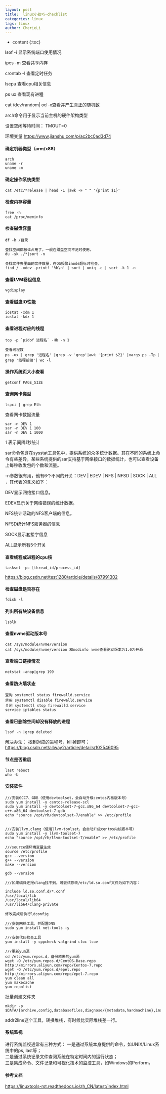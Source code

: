 ```yaml
---
layout: post
title:  linux小技巧-checklist
categories: linux
tags: linux
author: CherieLi
---
```


* content
{:toc}  

lsof -i 显示系统端口使用情况

ipcs -m 查看共享内存

crontab -l 查看定时任务

lscpu 查看cpu相关信息

ps ux 查看现有进程  

cat /dev/random| od -x查看并产生真正的随机数

arch命令用于显示当前主机的硬件架构类型


设置空闲等待时间： TMOUT=0

环境变量 https://www.jianshu.com/p/ac2bc0ad3d74



#### 确定机器类型（arm/x86）

```
arch
uname -r
uname -m
```

#### 确定操作系统类型

```
cat /etc/*release | head -1 |awk -F " " '{print $1}'
```



#### 检查内存容量

```
free -h
cat /proc/meminfo
```



#### 检查磁盘容量

```
df -h /目录

查找空间都被谁占用了，一般在磁盘空间不足时使用。
du -sk ./*|sort -n  

查找文件夹里面的文件数量，在OS报警inode超标时检查。
find / -xdev -printf '%h\n' | sort | uniq -c | sort -k 1 -n
```

#### 查看LVM卷组信息

```
vgdisplay
```

#### 查看磁盘IO性能

```
iostat -xdm 1
iostat -kdx 1
```

#### 查看进程对应的线程

```
top -p `pidof 进程名` -Hb -n 1

查看线程数
ps -ux | grep '进程名' |grep -v 'grep'|awk '{print $2}' |xargs ps -Tp | grep '线程前缀'| wc -l
```

#### 操作系统页大小查看

```
getconf PAGE_SIZE
```

#### 查询网卡类型

```
lspci | grep Eth 
```



查看网卡数据流量

```
sar -n DEV 1
sar -n DEV 1 100
sar -n DEV 1 1000

```

1 表示间隔1秒统计

sar命令包含在sysstat工具包中，提供系统的众多统计数据。其在不同的系统上命令有些差异，某些系统提供的sar支持基于网络接口的数据统计，也可以查看设备上每秒收发包的个数和流量。

-n参数很有用，他有6个不同的开关：DEV | EDEV | NFS | NFSD | SOCK | ALL ，其代表的含义如下：

DEV显示网络接口信息。

EDEV显示关于网络错误的统计数据。

NFS统计活动的NFS客户端的信息。

NFSD统计NFS服务器的信息

SOCK显示套接字信息

ALL显示所有5个开关

#### 查看线程或进程的cpu核

```
taskset -pc [thread_id/process_id]
```
https://blog.csdn.net/test1280/article/details/87991302  


#### 检查磁盘是否存在

```
fdisk -l
```

#### 列出所有块设备信息

```
lsblk
```

#### 查看nvme驱动版本号

```
cat /sys/module/nvme/version
cat /sys/module/nvme/version 和modinfo nvme查看驱动版本为1.0为开源
```

#### 查看端口链接情况

```
netstat -anop|grep 199
```

#### 查看防火墙状态

```
查询 systemctl status firewalld.service
禁用 systemctl disable firewalld.service
关闭 systemctl stop firewalld.service
service iptables status
```

#### 查看已删除空间却没有释放的进程
```
lsof -n |grep deleted
```
解决办法：
找到对应的进程号，kill掉即可；
https://blog.csdn.net/allway2/article/details/102546095  

#### 节点是否重启
```
last reboot
who -b
```
#### 安装软件
```
///安装GCC7、GDB（使用devtoolset，会自动升级centos内核版本号）
sudo yum install -y centos-release-scl
sudo yum install -y devtoolset-7-gcc.x86_64 devtoolset-7-gcc-c++.x86_64 devtoolset-7-gdb
echo "source /opt/rh/devtoolset-7/enable" >> /etc/profile


///安装llvm,clang（使用llvm-toolset，会自动升级centos内核版本号）
sudo yum install -y llvm-toolset-7
echo "source /opt/rh/llvm-toolset-7/enable" >> /etc/profile

///source使环境变量生效
source /etc/profile
gcc --version
g++ --version
make --version

gdb --version

///如果编译还报clang找不到，可尝试修改/etc/ld.so.conf文件为如下内容：

include ld.so.conf.d/*.conf
/usr/local/lib
/usr/local/lib64
/usr/lib64/clang-private

修改完成后执行ldconfig

///安装网络工具，并配置DNS
sudo yum install net-tools -y

///安装代码检查工具
yum install -y cppcheck valgrind cloc lcov

///更新yum源
cd /etc/yum.repos.d，备份原来的yum源
wget -O /etc/yum.repos.d/CentOS-Base.repo http://mirrors.aliyun.com/repo/Centos-7.repo
wget -O /etc/yum.repos.d/epel.repo http://mirrors.aliyun.com/repo/epel-7.repo
yum clean all
yum makecache
yum repolist

```

批量创建文件夹
```
mkdir -p $DATA/{archive,config,databasefiles,diagnose/{metadata,hardmachine},instance,local_filesystem,log/{run,trace,audit,alarm,alert,listener}}
```
addr2line这个工具，转换堆栈，有时候比实际堆栈差一行。

#### 系统监视
进行系统监视通常有三种方式：
一是通过系统本身提供的命令，如UNIX/Linux系统中的ps, last等；  
二是通过系统记录文件查阅系统在特定时间内的运行状态；  
三是集成命令、文件记录和可视化技术的监控工具，如Windows的Perform。  

#### 参考文档
https://linuxtools-rst.readthedocs.io/zh_CN/latest/index.html
